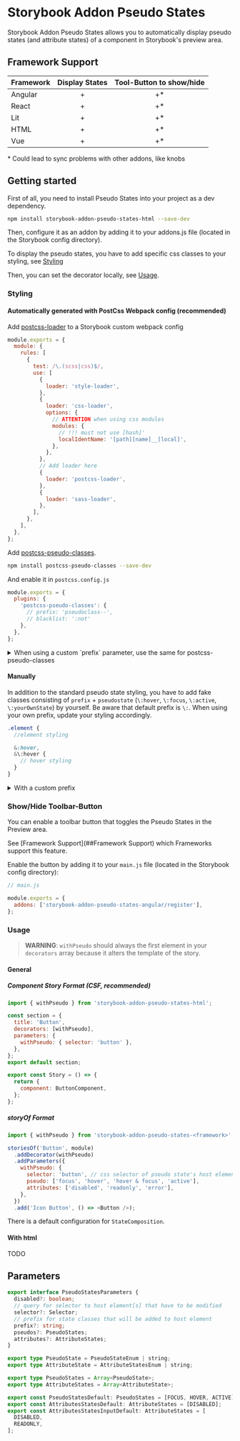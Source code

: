 # Storybook Addon Pseudo States

Storybook Addon Pseudo States allows you to automatically display pseudo states (and attribute states) of a component in Storybook's preview area.

## Framework Support

| Framework | Display States | Tool-Button to show/hide |
| --------- | :------------: | :----------------------: |
| Angular   |       +        |           +\*            |
| React     |       +        |           +\*            |
| Lit       |       +        |           +\*            |
| HTML      |       +        |           +\*            |
| Vue       |       +        |           +\*            |

\* Could lead to sync problems with other addons, like knobs

## Getting started

First of all, you need to install Pseudo States into your project as a dev dependency.

```sh
npm install storybook-addon-pseudo-states-html --save-dev
```

Then, configure it as an addon by adding it to your addons.js file (located in the Storybook config directory).

To display the pseudo states, you have to add specific css classes to your styling, see [Styling](###Styling)

Then, you can set the decorator locally, see [Usage](###Usage).

### Styling

#### Automatically generated with PostCss Webpack config (recommended)

Add [postcss-loader](https://github.com/postcss/postcss-loader) to a Storybook custom webpack config

```js
module.exports = {
  module: {
    rules: [
      {
        test: /\.(scss|css)$/,
        use: [
          {
            loader: 'style-loader',
          },
          {
            loader: 'css-loader',
            options: {
              // ATTENTION when using css modules
              modules: {
                // !!! must not use [hash]'
                localIdentName: '[path][name]__[local]',
              },
            },
          },
          // Add loader here
          {
            loader: 'postcss-loader',
          },
          {
            loader: 'sass-loader',
          },
        ],
      },
    ],
  },
};
```

Add [postcss-pseudo-classes](https://github.com/giuseppeg/postcss-pseudo-classes).

```bash
npm install postcss-pseudo-classes --save-dev
```

And enable it in `postcss.config.js`

```js
module.exports = {
  plugins: {
    'postcss-pseudo-classes': {
      // prefix: 'pseudoclass--',
      // blacklist: ':not'
    },
  },
};
```

<details>
<summary>When using a custom `prefix` parameter, use the same for postcss-pseudo-classes</summary>

```js
module.exports = {
  plugins: {
    'postcss-pseudo-classes': {
      prefix: 'pseudoclass-example-prefix',
    },
  },
};
```

</details>

#### Manually

In addition to the standard pseudo state styling, you have to add fake classes consisting of `prefix` + `pseudostate` (`\:hover`, `\:focus`, `\:active`, `\:yourOwnState`) by yourself.
Be aware that default prefix is `\:`. When using your own prefix, update your styling accordingly.

```scss
.element {
  //element styling

  &:hover,
  &\:hover {
    // hover styling
  }
}
```

<details>
<summary>With a custom prefix</summary>

custom prefix: `.pseudoclass--`

```js
// in your story
parameters: {
    withPseudo: {
        selector: "element",
        prefix: "pseudoclass--"
    }
}
```

```scss
.element {
  //element styling

  &:hover,
  &.pseudoclass--hover {
    // hover styling
  }
}
```

</details>

### Show/Hide Toolbar-Button

You can enable a toolbar button that toggles the Pseudo States in the Preview area.

See [Framework Support](##Framework Support) which Frameworks support this feature.

Enable the button by adding it to your `main.js` file (located in the Storybook config directory):

```js
// main.js

module.exports = {
  addons: ['storybook-addon-pseudo-states-angular/register'],
};
```

### Usage

> **WARNING**: `withPseudo` should always the first element in your `decorators` array because it alters the template of the story.

#### General

##### Component Story Format (CSF, recommended)

```js
import { withPseudo } from 'storybook-addon-pseudo-states-html';

const section = {
  title: 'Button',
  decorators: [withPseudo],
  parameters: {
    withPseudo: { selector: 'button' },
  },
};
export default section;

export const Story = () => {
  return {
    component: ButtonComponent,
  };
};
```

##### storyOf Format

```js
import { withPseudo } from 'storybook-addon-pseudo-states-<framework>';

storiesOf('Button', module)
  .addDecorator(withPseudo)
  .addParameters({
    withPseudo: {
      selector: 'button', // css selector of pseudo state's host element
      pseudo: ['focus', 'hover', 'hover & focus', 'active'],
      attributes: ['disabled', 'readonly', 'error'],
    },
  })
  .add('Icon Button', () => <Button />);
```

There is a default configuration for `StateComposition`.

#### With html

TODO

## Parameters

```typescript
export interface PseudoStatesParameters {
  disabled?: boolean;
  // query for selector to host element[s] that have to be modified
  selector?: Selector;
  // prefix for state classes that will be added to host element
  prefix?: string;
  pseudos?: PseudoStates;
  attributes?: AttributeStates;
}

export type PseudoState = PseudoStateEnum | string;
export type AttributeState = AttributeStatesEnum | string;

export type PseudoStates = Array<PseudoState>;
export type AttributeStates = Array<AttributeState>;

export const PseudoStatesDefault: PseudoStates = [FOCUS, HOVER, ACTIVE];
export const AttributesStatesDefault: AttributeStates = [DISABLED];
export const AttributesStatesInputDefault: AttributeStates = [
  DISABLED,
  READONLY,
];
```
